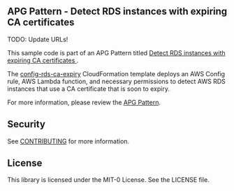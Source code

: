 ## APG Pattern - Detect RDS instances with expiring CA certificates

TODO: Update URLs!

This sample code is part of an APG Pattern titled [Detect RDS instances with expiring CA certificates
](https://aws.amazon.com/).

The [config-rds-ca-expiry](config-rds-ca-expiry.yaml) CloudFormation template deploys an AWS Config
rule, AWS Lambda function, and necessary permissions to detect AWS RDS instances that use a CA certificate that is soon to expiry.

For more information, please review the [APG Pattern](https://aws.amazon.com/).

## Security

See [CONTRIBUTING](CONTRIBUTING.md#security-issue-notifications) for more information.

## License

This library is licensed under the MIT-0 License. See the LICENSE file.

